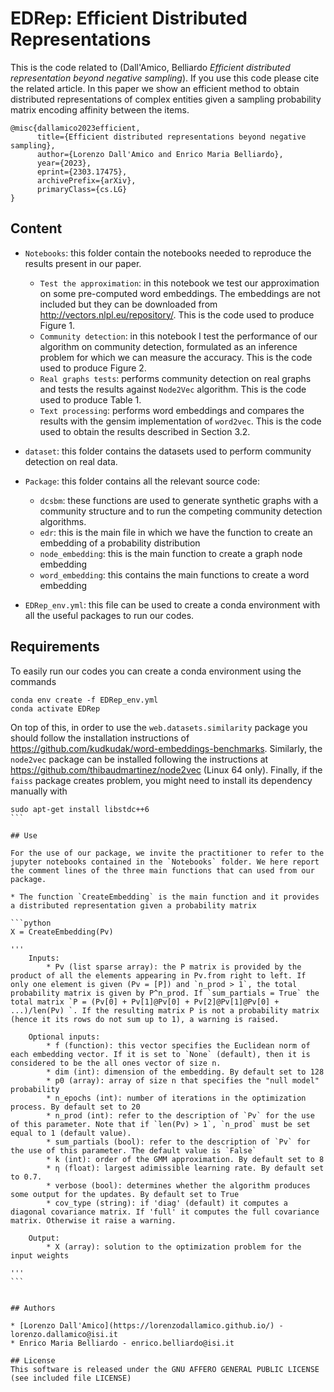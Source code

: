 # EDRep: Efficient Distributed Representations


This is the code related to (Dall'Amico, Belliardo *Efficient distributed representation beyond negative sampling*). If you use this code please cite the related article. In this paper we show an efficient method to obtain distributed representations of complex entities given a sampling probability matrix encoding affinity between the items.

```
@misc{dallamico2023efficient,
      title={Efficient distributed representations beyond negative sampling}, 
      author={Lorenzo Dall'Amico and Enrico Maria Belliardo},
      year={2023},
      eprint={2303.17475},
      archivePrefix={arXiv},
      primaryClass={cs.LG}
}
```


## Content

* `Notebooks`: this folder contain the notebooks needed to reproduce the results present in our paper.
    * `Test the approximation`: in this notebook we test our approximation on some pre-computed word embeddings. The embeddings are not included but they can be downloaded from http://vectors.nlpl.eu/repository/. This is the code used to produce Figure 1.
    * `Community detection`: in this notebook I test the performance of our algorithm on community detection, formulated as an inference problem for which we can measure the accuracy. This is the code used to produce Figure 2.
    * `Real graphs tests`: performs community detection on real graphs and tests the results against `Node2Vec` algorithm. This is the code used to produce Table 1.
    * `Text processing`: performs word embeddings and compares the results with the gensim implementation of `word2vec`. This is the code used to obtain the results described in Section 3.2.
* `dataset`: this folder contains the datasets used to perform community detection on real data.
* `Package`: this folder contains all the relevant source code:

    * `dcsbm`: these functions are used to generate synthetic graphs with a community structure and to run the competing community detection algorithms.
    * `edr`: this is the main file in which we have the function to create an embedding of a probability distribution
    * `node_embedding`: this is the main function to create a graph node embedding
    * `word_embedding`: this contains the main functions to create a word embedding

* `EDRep_env.yml`: this file can be used to create a conda environment with all the useful packages to run our codes.

## Requirements

To easily run our codes you can create a conda environment using the commands

```
conda env create -f EDRep_env.yml
conda activate EDRep
```

On top of this, in order to use the `web.datasets.similarity` package you should follow the installation instructions of https://github.com/kudkudak/word-embeddings-benchmarks. Similarly, the `node2vec` package can be installed following the instructions at https://github.com/thibaudmartinez/node2vec (Linux 64 only). Finally, if the `faiss` package creates problem, you might need to install its dependency manually with

````  
sudo apt-get install libstdc++6
```

## Use

For the use of our package, we invite the practitioner to refer to the jupyter notebooks contained in the `Notebooks` folder. We here report the comment lines of the three main functions that can used from our package.

* The function `CreateEmbedding` is the main function and it provides a distributed representation given a probability matrix

```python
X = CreateEmbedding(Pv)

'''
    Inputs:
        * Pv (list sparse array): the P matrix is provided by the product of all the elements appearing in Pv.from right to left. If only one element is given (Pv = [P]) and `n_prod > 1`, the total probability matrix is given by P^n_prod. If `sum_partials = True` the total matrix `P = (Pv[0] + Pv[1]@Pv[0] + Pv[2]@Pv[1]@Pv[0] + ...)/len(Pv) `. If the resulting matrix P is not a probability matrix (hence it its rows do not sum up to 1), a warning is raised.

    Optional inputs:
        * f (function): this vector specifies the Euclidean norm of each embedding vector. If it is set to `None` (default), then it is considered to be the all ones vector of size n.
        * dim (int): dimension of the embedding. By default set to 128
        * p0 (array): array of size n that specifies the "null model" probability
        * n_epochs (int): number of iterations in the optimization process. By default set to 20
        * n_prod (int): refer to the description of `Pv` for the use of this parameter. Note that if `len(Pv) > 1`, `n_prod` must be set equal to 1 (default value).
        * sum_partials (bool): refer to the description of `Pv` for the use of this parameter. The default value is `False`
        * k (int): order of the GMM approximation. By default set to 8
        * η (float): largest adimissible learning rate. By default set to 0.7.
        * verbose (bool): determines whether the algorithm produces some output for the updates. By default set to True
        * cov_type (string): if 'diag' (default) it computes a diagonal covariance matrix. If 'full' it computes the full covariance matrix. Otherwise it raise a warning.
        
    Output:
        * X (array): solution to the optimization problem for the input weights

'''
```


## Authors

* [Lorenzo Dall'Amico](https://lorenzodallamico.github.io/) - lorenzo.dallamico@isi.it
* Enrico Maria Belliardo - enrico.belliardo@isi.it

## License
This software is released under the GNU AFFERO GENERAL PUBLIC LICENSE (see included file LICENSE)
